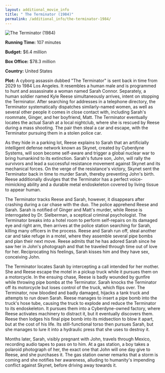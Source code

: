 ```yaml
---
layout: additional_movie_info
title: " The Terminator (1984)"
permalink: /additional_info/the-terminator-1984/
---
```


![ The Terminator (1984)](https://upload.wikimedia.org/wikipedia/en/thumb/7/70/Terminator1984movieposter.jpg/220px-Terminator1984movieposter.jpg)

**Running Time:** 107 minutes

**Budget:** $6.4 million

**Box Office:** $78.3 million

**Country:** United States

**Plot:** A cyborg assassin dubbed "The Terminator" is sent back in time from 2029 to 1984 Los Angeles. It resembles a human male and is programmed to hunt and assassinate a woman named Sarah Connor. Separately, a human soldier named Kyle Reese simultaneously arrives, intent on stopping the Terminator. After searching for addresses in a telephone directory, the Terminator systematically dispatches similarly-named women, as well as several other people it comes in close contact with, including Sarah's roommate, Ginger, and her boyfriend, Matt. The Terminator eventually locates the actual Sarah at a local nightclub, where she is rescued by Reese during a mass shooting. The pair then steal a car and escape, with the Terminator pursuing them in a stolen police car.

As they hide in a parking lot, Reese explains to Sarah that an artificially intelligent defense network known as Skynet, created by Cyberdyne Systems, will soon become self-aware and trigger a global nuclear war to bring humankind to its extinction. Sarah's future son, John, will rally the survivors and lead a successful resistance movement against Skynet and its mechanical forces. On the verge of the resistance's victory, Skynet sent the Terminator back in time to murder Sarah, thereby preventing John's birth. Reese additionally divulges that the Terminator has a perfect voice-mimicking ability and a durable metal endoskeleton covered by living tissue to appear human.

The Terminator tracks Reese and Sarah, however, it disappears after crashing during a car chase with the duo. The police apprehend Reese and Sarah. Sarah is notified of Ginger and Matt's murder, while Reese is interrogated by Dr. Sielberman, a sceptical criminal psychologist. The Terminator breaks into a hotel room to perform self-repairs on its damaged eye and right arm, then arrives at the police station searching for Sarah, killing many officers in the process. Reese and Sarah run off, steal another car and take refuge in a motel, where they assemble several pipe bombs and plan their next move. Reese admits that he has adored Sarah since he saw her in John's photograph and that he traveled through time out of love for her. Reciprocating his feelings, Sarah kisses him and they have sex, conceiving John.

The Terminator locates Sarah by intercepting a call intended for her mother. She and Reese escape the motel in a pickup truck while it pursues them on a motorcycle. In the ensuing chase, Reese is badly wounded by gunfire while throwing pipe bombs at the Terminator. Sarah knocks the Terminator off its motorcycle but loses control of the truck, which flips over. The Terminator, now bloodied and badly damaged, hijacks a tank truck and attempts to run down Sarah. Reese manages to insert a pipe bomb into the truck's hose tube, causing the truck to explode and reduce the Terminator to its endoskeleton. It pursues them into a Cyberdyne-owned factory, where Reese activates machinery to distract it, but it eventually discovers them. Reese then lodges his final pipe bomb into its midsection to blow it apart, but at the cost of his life. Its still-functional torso then pursues Sarah, but she manages to lure it into a hydraulic press that she uses to destroy it.

Months later, Sarah, visibly pregnant with John, travels through Mexico, recording audio tapes to pass on to him. At a gas station, a boy takes a polaroid photograph of her, the exact one that John will one day give to Reese, and she purchases it. The gas station owner remarks that a storm is coming and she notifies her awareness, alluding to humanity's impending conflict against Skynet, before driving away towards it.
